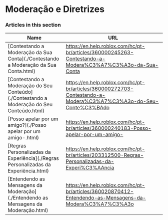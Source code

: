 # Moderação e Diretrizes  
### Articles in this section
Name|URL
-|-
[Contestando a Moderação da Sua Conta](./Contestando a Moderação da Sua Conta.html) |https://en.help.roblox.com/hc/pt-br/articles/360000245263-Contestando-a-Modera%C3%A7%C3%A3o-da-Sua-Conta
[Contestando a Moderação do Seu Conteúdo](./Contestando a Moderação do Seu Conteúdo.html) |https://en.help.roblox.com/hc/pt-br/articles/360000272703-Contestando-a-Modera%C3%A7%C3%A3o-do-Seu-Conte%C3%BAdo
[Posso apelar por um amigo?](./Posso apelar por um amigo-.html) |https://en.help.roblox.com/hc/pt-br/articles/360000240183-Posso-apelar-por-um-amigo-
[Regras Personalizadas da Experiência](./Regras Personalizadas da Experiência.html) |https://en.help.roblox.com/hc/pt-br/articles/203312500-Regras-Personalizadas-da-Experi%C3%AAncia
[Entendendo as Mensagens da Moderação](./Entendendo as Mensagens da Moderação.html) |https://en.help.roblox.com/hc/pt-br/articles/360020870412-Entendendo-as-Mensagens-da-Modera%C3%A7%C3%A3o